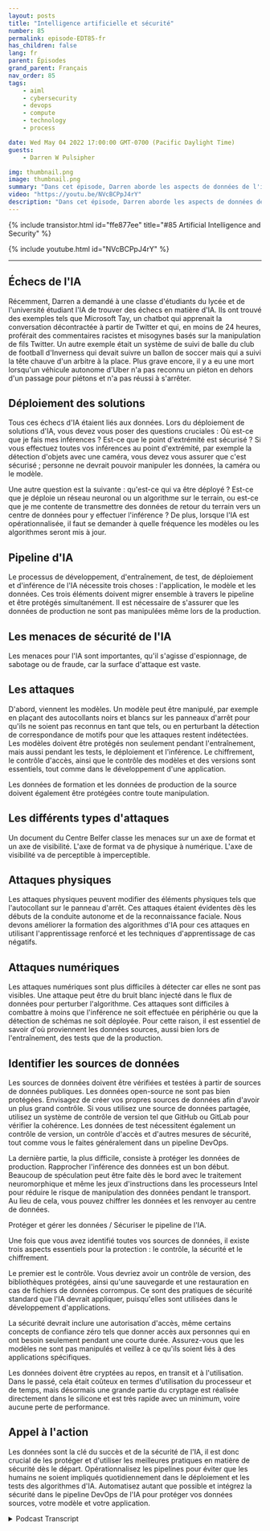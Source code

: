 ```yaml
---
layout: posts
title: "Intelligence artificielle et sécurité"
number: 85
permalink: episode-EDT85-fr
has_children: false
lang: fr
parent: Épisodes
grand_parent: Français
nav_order: 85
tags:
    - aiml
    - cybersecurity
    - devops
    - compute
    - technology
    - process

date: Wed May 04 2022 17:00:00 GMT-0700 (Pacific Daylight Time)
guests:
    - Darren W Pulsipher

img: thumbnail.png
image: thumbnail.png
summary: "Dans cet épisode, Darren aborde les aspects de données de l'intelligence artificielle (IA) et l'importance de sécuriser ces données."
video: "https://youtu.be/NVcBCPpJ4rY"
description: "Dans cet épisode, Darren aborde les aspects de données de l'intelligence artificielle (IA) et l'importance de sécuriser ces données."
---
```


<div>
{% include transistor.html id="ffe877ee" title="#85 Artificial Intelligence and Security" %}

{% include youtube.html id="NVcBCPpJ4rY" %}
</div>

---

## Échecs de l'IA

Récemment, Darren a demandé à une classe d'étudiants du lycée et de l'université étudiant l'IA de trouver des échecs en matière d'IA. Ils ont trouvé des exemples tels que Microsoft Tay, un chatbot qui apprenait la conversation décontractée à partir de Twitter et qui, en moins de 24 heures, proférait des commentaires racistes et misogynes basés sur la manipulation de fils Twitter. Un autre exemple était un système de suivi de balle du club de football d'Inverness qui devait suivre un ballon de soccer mais qui a suivi la tête chauve d'un arbitre à la place. Plus grave encore, il y a eu une mort lorsqu'un véhicule autonome d'Uber n'a pas reconnu un piéton en dehors d'un passage pour piétons et n'a pas réussi à s'arrêter.

## Déploiement des solutions

Tous ces échecs d'IA étaient liés aux données. Lors du déploiement de solutions d'IA, vous devez vous poser des questions cruciales : Où est-ce que je fais mes inférences ? Est-ce que le point d'extrémité est sécurisé ? Si vous effectuez toutes vos inférences au point d'extrémité, par exemple la détection d'objets avec une caméra, vous devez vous assurer que c'est sécurisé ; personne ne devrait pouvoir manipuler les données, la caméra ou le modèle.

Une autre question est la suivante : qu'est-ce qui va être déployé ? Est-ce que je déploie un réseau neuronal ou un algorithme sur le terrain, ou est-ce que je me contente de transmettre des données de retour du terrain vers un centre de données pour y effectuer l'inférence ? De plus, lorsque l'IA est opérationnalisée, il faut se demander à quelle fréquence les modèles ou les algorithmes seront mis à jour.

## Pipeline d'IA

Le processus de développement, d'entraînement, de test, de déploiement et d'inférence de l'IA nécessite trois choses : l'application, le modèle et les données. Ces trois éléments doivent migrer ensemble à travers le pipeline et être protégés simultanément. Il est nécessaire de s'assurer que les données de production ne sont pas manipulées même lors de la production.

## Les menaces de sécurité de l'IA

Les menaces pour l'IA sont importantes, qu'il s'agisse d'espionnage, de sabotage ou de fraude, car la surface d'attaque est vaste.

## Les attaques

D'abord, viennent les modèles. Un modèle peut être manipulé, par exemple en plaçant des autocollants noirs et blancs sur les panneaux d'arrêt pour qu'ils ne soient pas reconnus en tant que tels, ou en perturbant la détection de correspondance de motifs pour que les attaques restent indétectées. Les modèles doivent être protégés non seulement pendant l'entraînement, mais aussi pendant les tests, le déploiement et l'inférence. Le chiffrement, le contrôle d'accès, ainsi que le contrôle des modèles et des versions sont essentiels, tout comme dans le développement d'une application.

Les données de formation et les données de production de la source doivent également être protégées contre toute manipulation.

## Les différents types d'attaques

Un document du Centre Belfer classe les menaces sur un axe de format et un axe de visibilité. L'axe de format va de physique à numérique. L'axe de visibilité va de perceptible à imperceptible.

## Attaques physiques

Les attaques physiques peuvent modifier des éléments physiques tels que l'autocollant sur le panneau d'arrêt. Ces attaques étaient évidentes dès les débuts de la conduite autonome et de la reconnaissance faciale. Nous devons améliorer la formation des algorithmes d'IA pour ces attaques en utilisant l'apprentissage renforcé et les techniques d'apprentissage de cas négatifs.

## Attaques numériques

Les attaques numériques sont plus difficiles à détecter car elles ne sont pas visibles. Une attaque peut être du bruit blanc injecté dans le flux de données pour perturber l'algorithme. Ces attaques sont difficiles à combattre à moins que l'inférence ne soit effectuée en périphérie ou que la détection de schémas ne soit déployée. Pour cette raison, il est essentiel de savoir d'où proviennent les données sources, aussi bien lors de l'entraînement, des tests que de la production.

## Identifier les sources de données

Les sources de données doivent être vérifiées et testées à partir de sources de données publiques. Les données open-source ne sont pas bien protégées. Envisagez de créer vos propres sources de données afin d'avoir un plus grand contrôle. Si vous utilisez une source de données partagée, utilisez un système de contrôle de version tel que GitHub ou GitLab pour vérifier la cohérence. Les données de test nécessitent également un contrôle de version, un contrôle d'accès et d'autres mesures de sécurité, tout comme vous le faites généralement dans un pipeline DevOps.

La dernière partie, la plus difficile, consiste à protéger les données de production. Rapprocher l'inférence des données est un bon début. Beaucoup de spéculation peut être faite dès le bord avec le traitement neuromorphique et même les jeux d'instructions dans les processeurs Intel pour réduire le risque de manipulation des données pendant le transport. Au lieu de cela, vous pouvez chiffrer les données et les renvoyer au centre de données.

Protéger et gérer les données / Sécuriser le pipeline de l'IA.

Une fois que vous avez identifié toutes vos sources de données, il existe trois aspects essentiels pour la protection : le contrôle, la sécurité et le chiffrement.

Le premier est le contrôle. Vous devriez avoir un contrôle de version, des bibliothèques protégées, ainsi qu'une sauvegarde et une restauration en cas de fichiers de données corrompus. Ce sont des pratiques de sécurité standard que l'IA devrait appliquer, puisqu'elles sont utilisées dans le développement d'applications.

La sécurité devrait inclure une autorisation d'accès, même certains concepts de confiance zéro tels que donner accès aux personnes qui en ont besoin seulement pendant une courte durée. Assurez-vous que les modèles ne sont pas manipulés et veillez à ce qu'ils soient liés à des applications spécifiques.

Les données doivent être cryptées au repos, en transit et à l'utilisation. Dans le passé, cela était coûteux en termes d'utilisation du processeur et de temps, mais désormais une grande partie du cryptage est réalisée directement dans le silicone et est très rapide avec un minimum, voire aucune perte de performance.

## Appel à l'action

Les données sont la clé du succès et de la sécurité de l'IA, il est donc crucial de les protéger et d'utiliser les meilleures pratiques en matière de sécurité dès le départ. Opérationnalisez les pipelines pour éviter que les humains ne soient impliqués quotidiennement dans le déploiement et les tests des algorithmes d'IA. Automatisez autant que possible et intégrez la sécurité dans le pipeline DevOps de l'IA pour protéger vos données sources, votre modèle et votre application.



<details>
<summary> Podcast Transcript </summary>

<p></p>

</details>
